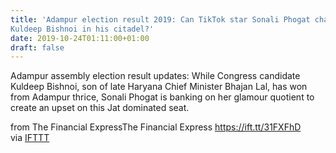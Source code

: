```yaml
---
title: 'Adampur election result 2019: Can TikTok star Sonali Phogat challenge
Kuldeep Bishnoi in his citadel?'
date: 2019-10-24T01:11:00+01:00
draft: false
---
```


Adampur assembly election result updates: While Congress candidate Kuldeep Bishnoi, son of late Haryana Chief Minister Bhajan Lal, has won from Adampur thrice, Sonali Phogat is banking on her glamour quotient to create an upset on this Jat dominated seat.  
  
from The Financial ExpressThe Financial Express https://ift.tt/31FXFhD  
via [IFTTT](https://ifttt.com/?ref=da&site=blogger)